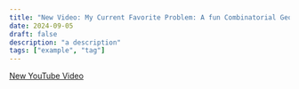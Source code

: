 ```yaml
---
title: "New Video: My Current Favorite Problem: A fun Combinatorial Geo Problem"
date: 2024-09-05
draft: false
description: "a description"
tags: ["example", "tag"]
---
```

[New YouTube Video](https://www.youtube.com/watch?v=AMX83N1gekE)
